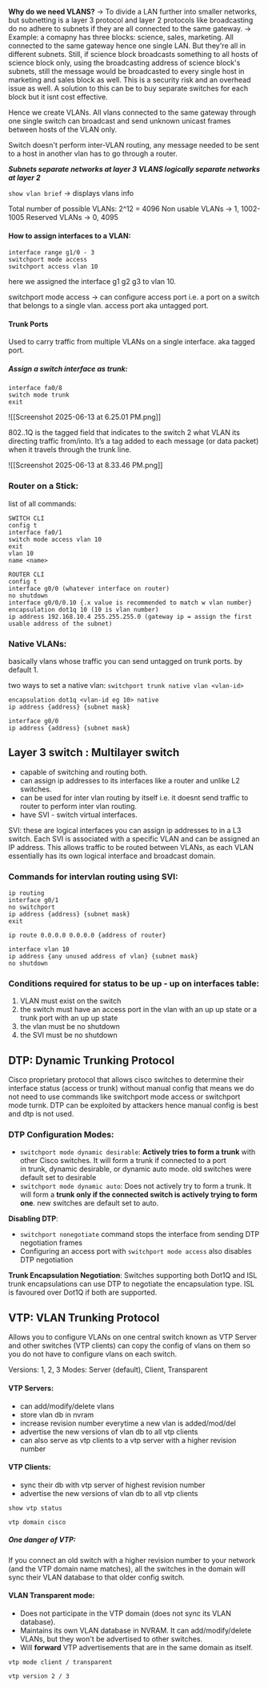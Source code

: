 **Why do we need VLANS?**
-> To divide a LAN further into smaller networks, but subnetting is a layer 3 protocol and layer 2 protocols like broadcasting do no adhere to subnets if they are all connected to the same gateway.
-> Example: a comapny has three blocks: science, sales, marketing. All connected to the same gateway hence one single LAN. But they're all in different subnets. Still, if science block broadcasts something to all hosts of science block only, using the broadcasting address of science block's subnets, still the message would be broadcasted to every single host in marketing and sales block as well. This is a security risk and an overhead issue as well.
A solution to this can be to buy separate switches for each block but it isnt cost effective.

Hence we create VLANs. All vlans connected to the same gateway through one single switch can broadcast and send unknown unicast frames between hosts of the VLAN only.

Switch doesn't perform inter-VLAN routing, any message needed to be sent to a host in another vlan has to go through a router.

***Subnets separate networks at layer 3***
***VLANS logically separate networks at layer 2***

`show vlan brief` -> displays vlans info

Total number of possible VLANs: 2^12 = 4096
Non usable VLANs -> 1, 1002-1005
Reserved VLANs -> 0, 4095

#### How to assign interfaces to a VLAN:
```
interface range g1/0 - 3
switchport mode access
switchport access vlan 10
```

here we assigned the interface g1 g2 g3 to vlan 10.

switchport mode access -> can configure access port i.e. a port on a switch that belongs to a single vlan. access port aka untagged port.

#### Trunk Ports
Used to carry traffic from multiple VLANs on a single interface. aka tagged port.
##### Assign a switch interface as trunk:
```
interface fa0/8
switch mode trunk
exit
```

![[Screenshot 2025-06-13 at 6.25.01 PM.png]]

802..1Q is the tagged field that indicates to the switch 2 what VLAN its directing traffic from/into.
It’s a tag added to each message (or data packet) when it travels through the trunk line.

![[Screenshot 2025-06-13 at 8.33.46 PM.png]]

### Router on a Stick:
list of all commands:
```
SWITCH CLI
config t
interface fa0/1 
switch mode access vlan 10
exit
vlan 10
name <name>

ROUTER CLI
config t
interface g0/0 (whatever interface on router)
no shutdown
interface g0/0/0.10 {.x value is recommended to match w vlan number}
encapsulation dot1q 10 (10 is vlan number)
ip address 192.168.10.4 255.255.255.0 (gateway ip = assign the first usable address of the subnet)
```

### Native VLANs:
basically vlans whose traffic you can send untagged on trunk ports. by default 1.

two ways to set a native vlan:
`switchport trunk native vlan <vlan-id>`

```
encapsulation dot1q <vlan-id eg 10> native
ip address {address} {subnet mask}
```

```
interface g0/0
ip address {address} {subnet mask}
```

## Layer 3 switch : Multilayer switch
- capable of switching and routing both.
- can assign ip addresses to its interfaces like a router and unlike L2 switches.
- can be used for inter vlan routing by itself i.e. it doesnt send traffic to router to perform inter vlan routing.
- have SVI - switch virtual interfaces. 

SVI: these are logical interfaces you can assign ip addresses to in a L3 switch.
Each SVI is associated with a specific VLAN and can be assigned an IP address. This allows traffic to be routed between VLANs, as each VLAN essentially has its own logical interface and broadcast domain.

### Commands for intervlan routing using SVI:
```
ip routing
interface g0/1
no switchport
ip address {address} {subnet mask}
exit
```

`ip route 0.0.0.0 0.0.0.0 {address of router}`

```
interface vlan 10
ip address {any unused address of vlan} {subnet mask}
no shutdown
```

### Conditions required for status to be up - up on interfaces table:
1. VLAN must exist on the switch
2. the switch must have an access port in the vlan with an up up state or a trunk port with an up up state
3. the vlan must be no shutdown
4. the SVI must be no shutdown

## DTP: Dynamic Trunking Protocol
Cisco proprietary protocol that allows cisco switches to determine their interface status (access or trunk) without manual config that means we do not need to use commands like switchport mode access or switchport mode turnk.
DTP can be exploited by attackers hence manual config is best and dtp is not used.

### DTP Configuration Modes:

- `switchport mode dynamic desirable`: **Actively tries to form a trunk** with other Cisco switches. It will form a trunk if connected to a port in trunk, dynamic desirable, or dynamic auto mode. old switches were default set to desirable
- `switchport mode dynamic auto`: Does not actively try to form a trunk. It will form a **trunk only if the connected switch is actively trying to form one**. new switches are default set to auto.

**Disabling DTP**:

- `switchport nonegotiate` command stops the interface from sending DTP negotiation frames 
- Configuring an access port with `switchport mode access` also disables DTP negotiation

**Trunk Encapsulation Negotiation**: 
Switches supporting both Dot1Q and ISL trunk encapsulations can use DTP to negotiate the encapsulation type. ISL is favoured over Dot1Q if both are supported.

## VTP: VLAN Trunking Protocol
Allows you to configure VLANs on one central switch known as VTP Server and other switches (VTP clients) can copy the config of vlans on them so you do not have to configure vlans on each switch.

Versions: 1, 2, 3
Modes: Server (default), Client, Transparent

#### VTP Servers:
- can add/modify/delete vlans
- store vlan db in nvram
- increase revision number everytime a new vlan is added/mod/del
- advertise the new versions of vlan db to all vtp clients
- can also serve as vtp clients to a vtp server with a higher revision number

#### VTP Clients:
- sync their db with vtp server of highest revision number
-  advertise the new versions of vlan db to all vtp clients 

`show vtp status`

 `vtp domain cisco`

##### One danger of VTP:
If you connect an old switch with a higher revision number to your network (and the VTP domain name matches), all the switches in the domain will sync their VLAN database to that older config switch.

#### VLAN Transparent mode:

- Does not participate in the VTP domain (does not sync its VLAN database).
- Maintains its own VLAN database in NVRAM. It can add/modify/delete VLANs, but they won't be advertised to other switches.
- Will **forward** VTP advertisements that are in the same domain as itself.

```
vtp mode client / transparent
```

```
vtp version 2 / 3
```